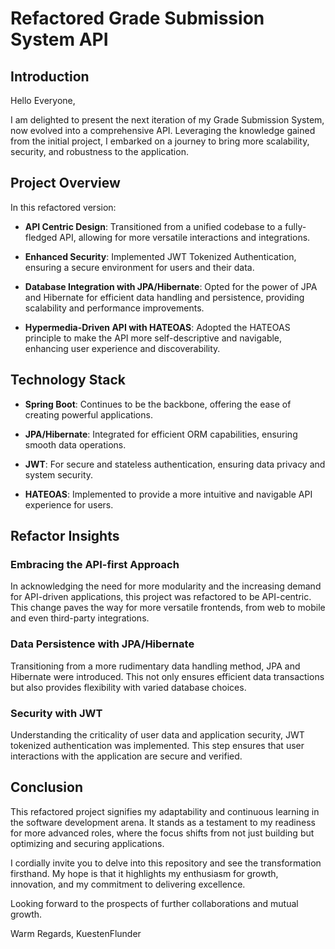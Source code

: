 # Refactored Grade Submission System API

## Introduction

Hello Everyone,

I am delighted to present the next iteration of my Grade Submission System, now evolved into a comprehensive API. Leveraging the knowledge gained from the initial project, I embarked on a journey to bring more scalability, security, and robustness to the application.

## Project Overview

In this refactored version:

- **API Centric Design**: Transitioned from a unified codebase to a fully-fledged API, allowing for more versatile interactions and integrations.
  
- **Enhanced Security**: Implemented JWT Tokenized Authentication, ensuring a secure environment for users and their data.
  
- **Database Integration with JPA/Hibernate**: Opted for the power of JPA and Hibernate for efficient data handling and persistence, providing scalability and performance improvements.

- **Hypermedia-Driven API with HATEOAS**: Adopted the HATEOAS principle to make the API more self-descriptive and navigable, enhancing user experience and discoverability.

## Technology Stack

- **Spring Boot**: Continues to be the backbone, offering the ease of creating powerful applications.
  
- **JPA/Hibernate**: Integrated for efficient ORM capabilities, ensuring smooth data operations.
  
- **JWT**: For secure and stateless authentication, ensuring data privacy and system security.
  
- **HATEOAS**: Implemented to provide a more intuitive and navigable API experience for users.

## Refactor Insights

### Embracing the API-first Approach

In acknowledging the need for more modularity and the increasing demand for API-driven applications, this project was refactored to be API-centric. This change paves the way for more versatile frontends, from web to mobile and even third-party integrations.

### Data Persistence with JPA/Hibernate

Transitioning from a more rudimentary data handling method, JPA and Hibernate were introduced. This not only ensures efficient data transactions but also provides flexibility with varied database choices.

### Security with JWT

Understanding the criticality of user data and application security, JWT tokenized authentication was implemented. This step ensures that user interactions with the application are secure and verified.

## Conclusion

This refactored project signifies my adaptability and continuous learning in the software development arena. It stands as a testament to my readiness for more advanced roles, where the focus shifts from not just building but optimizing and securing applications.

I cordially invite you to delve into this repository and see the transformation firsthand. My hope is that it highlights my enthusiasm for growth, innovation, and my commitment to delivering excellence.

Looking forward to the prospects of further collaborations and mutual growth.

Warm Regards,
KuestenFlunder
